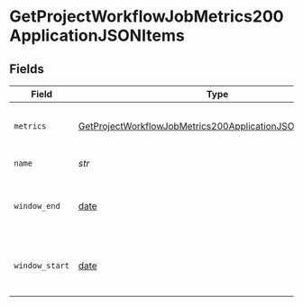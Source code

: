 # GetProjectWorkflowJobMetrics200ApplicationJSONItems


## Fields

| Field                                                                                                                                               | Type                                                                                                                                                | Required                                                                                                                                            | Description                                                                                                                                         |
| --------------------------------------------------------------------------------------------------------------------------------------------------- | --------------------------------------------------------------------------------------------------------------------------------------------------- | --------------------------------------------------------------------------------------------------------------------------------------------------- | --------------------------------------------------------------------------------------------------------------------------------------------------- |
| `metrics`                                                                                                                                           | [GetProjectWorkflowJobMetrics200ApplicationJSONItemsMetrics](../../models/operations/getprojectworkflowjobmetrics200applicationjsonitemsmetrics.md) | :heavy_check_mark:                                                                                                                                  | Metrics relating to a workflow job's runs.                                                                                                          |
| `name`                                                                                                                                              | *str*                                                                                                                                               | :heavy_check_mark:                                                                                                                                  | The name of the job.                                                                                                                                |
| `window_end`                                                                                                                                        | [date](https://docs.python.org/3/library/datetime.html#date-objects)                                                                                | :heavy_check_mark:                                                                                                                                  | The end of the aggregation window for job metrics.                                                                                                  |
| `window_start`                                                                                                                                      | [date](https://docs.python.org/3/library/datetime.html#date-objects)                                                                                | :heavy_check_mark:                                                                                                                                  | The start of the aggregation window for job metrics.                                                                                                |